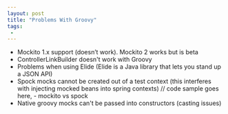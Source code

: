 ```yaml
---
layout: post
title: "Problems With Groovy"
tags:
 -
---
```



- Mockito 1.x support (doesn’t work). Mockito 2 works but is beta
- ControllerLinkBuilder doesn't work with Groovy
- Problems when using Elide (Elide is a Java library that lets you stand up a JSON API)
- Spock mocks cannot be created out of a test context (this interferes with injecting mocked beans into spring contexts) // code sample goes here, - mockito vs spock
- Native groovy mocks can't be passed into constructors (casting issues)
